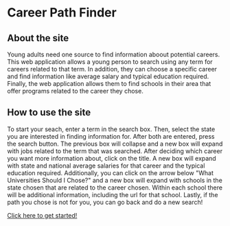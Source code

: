 # Career Path Finder

## About the site

Young adults need one source to find information aboout potential careers. This web application allows a young person to search using any term for careers related to that term. In addition, they can choose a specific career and find information like average salary and typical education required. Finally, the web application allows them to find schools in their area that offer programs related to the career they chose.

## How to use the site

To start your seach, enter a term in the search box. Then, select the state you are interested in finding information for. After both are entered, press the search button. The previous box will collapse and a new box will expand with jobs related to the term that was searched. After deciding which career you want more information about, click on the title. A new box will expand with state and national average salaries for that career and the typical education required. Additionally, you can click on the arrow below "What Universities Should I Chose?" and a new box will expand with schools in the state chosen that are related to the career chosen. Within each school there will be additional information, including the url for that school. Lastly, if the path you chose is not for you, you can go back and do a new search!

[Click here to get started!](https://melissajwomack.github.io/CareerPathFinder/)
